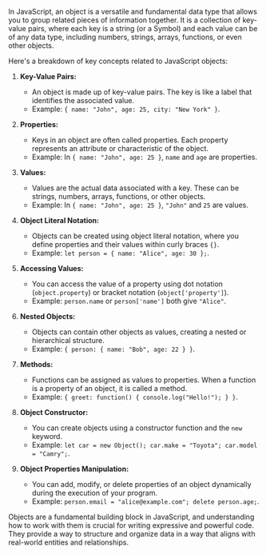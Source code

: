 In JavaScript, an object is a versatile and fundamental data type that allows you to group related pieces of information together. It is a collection of key-value pairs, where each key is a string (or a Symbol) and each value can be of any data type, including numbers, strings, arrays, functions, or even other objects.

Here's a breakdown of key concepts related to JavaScript objects:

1. **Key-Value Pairs:**
   - An object is made up of key-value pairs. The key is like a label that identifies the associated value.
   - Example: `{ name: "John", age: 25, city: "New York" }`.

2. **Properties:**
   - Keys in an object are often called properties. Each property represents an attribute or characteristic of the object.
   - Example: In `{ name: "John", age: 25 }`, `name` and `age` are properties.

3. **Values:**
   - Values are the actual data associated with a key. These can be strings, numbers, arrays, functions, or other objects.
   - Example: In `{ name: "John", age: 25 }`, `"John"` and `25` are values.

4. **Object Literal Notation:**
   - Objects can be created using object literal notation, where you define properties and their values within curly braces `{}`.
   - Example: `let person = { name: "Alice", age: 30 };`.

5. **Accessing Values:**
   - You can access the value of a property using dot notation (`object.property`) or bracket notation (`object['property']`).
   - Example: `person.name` or `person['name']` both give `"Alice"`.

6. **Nested Objects:**
   - Objects can contain other objects as values, creating a nested or hierarchical structure.
   - Example: `{ person: { name: "Bob", age: 22 } }`.

7. **Methods:**
   - Functions can be assigned as values to properties. When a function is a property of an object, it is called a method.
   - Example: `{ greet: function() { console.log("Hello!"); } }`.

8. **Object Constructor:**
   - You can create objects using a constructor function and the `new` keyword.
   - Example: `let car = new Object(); car.make = "Toyota"; car.model = "Camry";`.

9. **Object Properties Manipulation:**
   - You can add, modify, or delete properties of an object dynamically during the execution of your program.
   - Example: `person.email = "alice@example.com"; delete person.age;`.

Objects are a fundamental building block in JavaScript, and understanding how to work with them is crucial for writing expressive and powerful code. They provide a way to structure and organize data in a way that aligns with real-world entities and relationships.